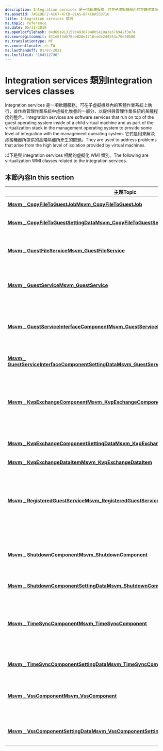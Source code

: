 ```yaml
---
description: Integration services 是一項軟體服務，可在子虛擬機器內的客體作業系統上執行，並作為管理作業系統中虛擬化堆疊的一部分，以提供與管理作業系統的某種程度的整合。
ms.assetid: 7A8E9EF2-AC67-47CB-81A5-BF4C8A55D710
title: Integration services 類別
ms.topic: reference
ms.date: 05/31/2018
ms.openlocfilehash: 04d60a913159c49387848b5e18a3e37b942f3e7a
ms.sourcegitcommit: 831e8f3db78ab820e1710cede244553c70e50500
ms.translationtype: MT
ms.contentlocale: zh-TW
ms.lasthandoff: 01/07/2021
ms.locfileid: "104512796"
---
```

# <a name="integration-services-classes"></a><span data-ttu-id="c8742-103">Integration services 類別</span><span class="sxs-lookup"><span data-stu-id="c8742-103">Integration services classes</span></span>

<span data-ttu-id="c8742-104">Integration services 是一項軟體服務，可在子虛擬機器內的客體作業系統上執行，並作為管理作業系統中虛擬化堆疊的一部分，以提供與管理作業系統的某種程度的整合。</span><span class="sxs-lookup"><span data-stu-id="c8742-104">Integration services are software services that run on top of the guest operating system inside of a child virtual machine and as part of the virtualization stack in the management operating system to provide some level of integration with the management operating system.</span></span> <span data-ttu-id="c8742-105">它們是用來解決虛擬機器所提供的高階隔離所產生的問題。</span><span class="sxs-lookup"><span data-stu-id="c8742-105">They are used to address problems that arise from the high level of isolation provided by virtual machines.</span></span>

<span data-ttu-id="c8742-106">以下是與 integration services 相關的虛擬化 WMI 類別。</span><span class="sxs-lookup"><span data-stu-id="c8742-106">The following are virtualization WMI classes related to the integration services.</span></span>

## <a name="in-this-section"></a><span data-ttu-id="c8742-107">本節內容</span><span class="sxs-lookup"><span data-stu-id="c8742-107">In this section</span></span>



| <span data-ttu-id="c8742-108">主題</span><span class="sxs-lookup"><span data-stu-id="c8742-108">Topic</span></span>                                                                                                                | <span data-ttu-id="c8742-109">描述</span><span class="sxs-lookup"><span data-stu-id="c8742-109">Description</span></span>                                                                                                                                                                                                                                                           |
|----------------------------------------------------------------------------------------------------------------------|-----------------------------------------------------------------------------------------------------------------------------------------------------------------------------------------------------------------------------------------------------------------------|
| [<span data-ttu-id="c8742-110">**Msvm \_ CopyFileToGuestJob**</span><span class="sxs-lookup"><span data-stu-id="c8742-110">**Msvm\_CopyFileToGuestJob**</span></span>](msvm-copyfiletoguestjob.md)<br/>                                               | <span data-ttu-id="c8742-111">代表來賓檔案服務作業。</span><span class="sxs-lookup"><span data-stu-id="c8742-111">Represents a guest file service operation job.</span></span> <br/>                                                                                                                                                                                                            |
| [<span data-ttu-id="c8742-112">**Msvm \_ CopyFileToGuestSettingData**</span><span class="sxs-lookup"><span data-stu-id="c8742-112">**Msvm\_CopyFileToGuestSettingData**</span></span>](msvm-copyfiletoguestsettingdata.md)<br/>                               | <span data-ttu-id="c8742-113">代表將檔案從主機複製到來賓的參數。</span><span class="sxs-lookup"><span data-stu-id="c8742-113">Represents the parameters for copying a file from the host into the guest.</span></span> <br/>                                                                                                                                                                                |
| [<span data-ttu-id="c8742-114">**Msvm \_ GuestFileService**</span><span class="sxs-lookup"><span data-stu-id="c8742-114">**Msvm\_GuestFileService**</span></span>](msvm-guestfileservice.md)<br/>                                                   | <span data-ttu-id="c8742-115">[**Msvm \_GuestFileService**](msvm-guestfileservice.md) 包含可用於將檔案從 hyper-v 主機複製到虛擬機器的方法。</span><span class="sxs-lookup"><span data-stu-id="c8742-115">[**Msvm\_GuestFileService**](msvm-guestfileservice.md) contains a method that can be used to copy a file to a virtual machine from the Hyper-V host.</span></span> <br/>                                                                                                     |
| [<span data-ttu-id="c8742-116">**Msvm \_ GuestService**</span><span class="sxs-lookup"><span data-stu-id="c8742-116">**Msvm\_GuestService**</span></span>](msvm-guestservice.md)<br/>                                                           | <span data-ttu-id="c8742-117">[**Msvm \_GuestService**](msvm-guestservice.md) 是來賓中可從主機存取之服務的抽象基類。</span><span class="sxs-lookup"><span data-stu-id="c8742-117">[**Msvm\_GuestService**](msvm-guestservice.md) is the abstract base class for services in the guest that can be accessed from the host.</span></span> <br/>                                                                                                                  |
| [<span data-ttu-id="c8742-118">**Msvm \_ GuestServiceInterfaceComponent**</span><span class="sxs-lookup"><span data-stu-id="c8742-118">**Msvm\_GuestServiceInterfaceComponent**</span></span>](msvm-guestserviceinterfacecomponent.md)<br/>                       | <span data-ttu-id="c8742-119">代表來賓服務介面元件的狀態，它提供了一種機制，可讓您從主機系統上的管理介面與虛擬機器進行互動。</span><span class="sxs-lookup"><span data-stu-id="c8742-119">Represents the state of the guest service interface component, which provides a mechanism to interact with the virtual machine from the management interfaces on the host system.</span></span> <br/>                                                                         |
| [<span data-ttu-id="c8742-120">**Msvm \_ GuestServiceInterfaceComponentSettingData**</span><span class="sxs-lookup"><span data-stu-id="c8742-120">**Msvm\_GuestServiceInterfaceComponentSettingData**</span></span>](msvm-guestserviceinterfacecomponentsettingdata.md)<br/> | <span data-ttu-id="c8742-121">代表來賓服務介面元件的設定狀態。</span><span class="sxs-lookup"><span data-stu-id="c8742-121">Represents the configured state of the guest service interface component.</span></span> <br/>                                                                                                                                                                                 |
| [<span data-ttu-id="c8742-122">**Msvm \_ KvpExchangeComponent**</span><span class="sxs-lookup"><span data-stu-id="c8742-122">**Msvm\_KvpExchangeComponent**</span></span>](msvm-kvpexchangecomponent.md)<br/>                                           | <span data-ttu-id="c8742-123">代表索引鍵/值組 exchange 服務的狀態，此服務提供一種機制，可在虛擬機器與管理作業系統上執行的作業系統之間交換資料。</span><span class="sxs-lookup"><span data-stu-id="c8742-123">Represents the state of the key/value pair exchange service, which provides a mechanism to exchange data between the virtual machine and the operating system running on the management operating system.</span></span><br/>                                                  |
| [<span data-ttu-id="c8742-124">**Msvm \_ KvpExchangeComponentSettingData**</span><span class="sxs-lookup"><span data-stu-id="c8742-124">**Msvm\_KvpExchangeComponentSettingData**</span></span>](msvm-kvpexchangecomponentsettingdata.md)<br/>                     | <span data-ttu-id="c8742-125">代表索引鍵/值組 exchange 服務的設定狀態。</span><span class="sxs-lookup"><span data-stu-id="c8742-125">Represents the configured state of the key/value pair exchange service.</span></span><br/>                                                                                                                                                                                    |
| [<span data-ttu-id="c8742-126">**Msvm \_ KvpExchangeDataItem**</span><span class="sxs-lookup"><span data-stu-id="c8742-126">**Msvm\_KvpExchangeDataItem**</span></span>](msvm-kvpexchangedataitem.md)<br/>                                             | <span data-ttu-id="c8742-127">代表索引鍵/值組。</span><span class="sxs-lookup"><span data-stu-id="c8742-127">Represents a key/value pair.</span></span><br/>                                                                                                                                                                                                                               |
| [<span data-ttu-id="c8742-128">**Msvm \_ RegisteredGuestService**</span><span class="sxs-lookup"><span data-stu-id="c8742-128">**Msvm\_RegisteredGuestService**</span></span>](msvm-registeredguestservice.md)<br/>                                       | <span data-ttu-id="c8742-129">代表 [**Msvm \_ GuestServiceInterfaceComponent**](msvm-guestserviceinterfacecomponent.md) 實例與 [**Msvm \_ GuestService**](msvm-guestservice.md)實例之間的關聯，代表在來賓中執行的服務。</span><span class="sxs-lookup"><span data-stu-id="c8742-129">Represents an association between an instance of [**Msvm\_GuestServiceInterfaceComponent**](msvm-guestserviceinterfacecomponent.md) and an instance of [**Msvm\_GuestService**](msvm-guestservice.md), which represents a service running in the guest.</span></span> <br/> |
| [<span data-ttu-id="c8742-130">**Msvm \_ ShutdownComponent**</span><span class="sxs-lookup"><span data-stu-id="c8742-130">**Msvm\_ShutdownComponent**</span></span>](msvm-shutdowncomponent.md)<br/>                                                 | <span data-ttu-id="c8742-131">代表關機服務的狀態，此服務提供從主機系統的管理介面關閉虛擬機器作業系統的機制。</span><span class="sxs-lookup"><span data-stu-id="c8742-131">Represents the state of the shutdown service, which provides a mechanism to shut down the operating system of the virtual machine from the management interfaces on the host system.</span></span><br/>                                                                       |
| [<span data-ttu-id="c8742-132">**Msvm \_ ShutdownComponentSettingData**</span><span class="sxs-lookup"><span data-stu-id="c8742-132">**Msvm\_ShutdownComponentSettingData**</span></span>](msvm-shutdowncomponentsettingdata.md)<br/>                           | <span data-ttu-id="c8742-133">代表關機服務的設定狀態。</span><span class="sxs-lookup"><span data-stu-id="c8742-133">Represents the configured state of the shutdown service.</span></span><br/>                                                                                                                                                                                                   |
| [<span data-ttu-id="c8742-134">**Msvm \_ TimeSyncComponent**</span><span class="sxs-lookup"><span data-stu-id="c8742-134">**Msvm\_TimeSyncComponent**</span></span>](msvm-timesynccomponent.md)<br/>                                                 | <span data-ttu-id="c8742-135">代表時間同步處理服務的狀態，此服務負責同步處理虛擬機器的系統時間與管理作業系統中執行之作業系統的系統時間。</span><span class="sxs-lookup"><span data-stu-id="c8742-135">Represents the state of the time synchronization service, which is responsible for synchronizing the system time of a virtual machine with the system time of the operating system running in the management operating system.</span></span><br/>                             |
| [<span data-ttu-id="c8742-136">**Msvm \_ TimeSyncComponentSettingData**</span><span class="sxs-lookup"><span data-stu-id="c8742-136">**Msvm\_TimeSyncComponentSettingData**</span></span>](msvm-timesynccomponentsettingdata.md)<br/>                           | <span data-ttu-id="c8742-137">表示時間同步處理服務的設定狀態。</span><span class="sxs-lookup"><span data-stu-id="c8742-137">Represents the configured state of the time synchronization service.</span></span><br/>                                                                                                                                                                                       |
| [<span data-ttu-id="c8742-138">**Msvm \_ VssComponent**</span><span class="sxs-lookup"><span data-stu-id="c8742-138">**Msvm\_VssComponent**</span></span>](msvm-vsscomponent.md)<br/>                                                           | <span data-ttu-id="c8742-139">代表磁碟區陰影複製服務 (VSS) 服務的狀態，此服務會在客體作業系統中執行 VSS 要求者。</span><span class="sxs-lookup"><span data-stu-id="c8742-139">Represents the state of the Volume Shadow Copy Service (VSS) service, which implements the VSS Requester in the guest operating system.</span></span><br/>                                                                                                                    |
| [<span data-ttu-id="c8742-140">**Msvm \_ VssComponentSettingData**</span><span class="sxs-lookup"><span data-stu-id="c8742-140">**Msvm\_VssComponentSettingData**</span></span>](msvm-vsscomponentsettingdata.md)<br/>                                     | <span data-ttu-id="c8742-141">代表磁碟區陰影複製服務 (VSS) 服務的設定狀態。</span><span class="sxs-lookup"><span data-stu-id="c8742-141">Represents the configured state of the Volume Shadow Copy Service (VSS) service.</span></span><br/>                                                                                                                                                                           |



 

 

 




